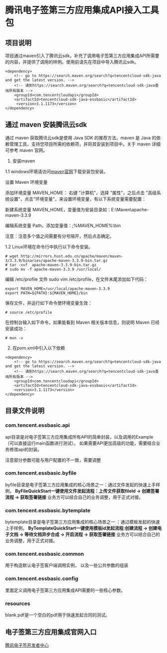 # 腾讯电子签第三方应用集成API接入工具包

## 项目说明
项目通过maven引入了腾讯云sdk，补充了调用电子签第三方应用集成API所需要的内容，并提供了调用的样例。使用前请先在项目中导入腾讯云sdk。

```
<dependency>
    <!-- go to https://search.maven.org/search?q=tencentcloud-sdk-java and get the latest version. -->
    <!-- 请到https://search.maven.org/search?q=tencentcloud-sdk-java查询所有版本 -->
    <groupId>com.tencentcloudapi</groupId>
    <artifactId>tencentcloud-sdk-java-essbasic</artifactId>
     <version>3.1.1173</version>
</dependency>
```


## 通过 maven 安装腾讯云sdk
通过 maven 获取腾讯云sdk是使用 Java SDK 的推荐方法，maven 是 Java 的依赖管理工具，支持您项目所需的依赖项，并将其安装到项目中。关于 maven 详细可参考 maven 官网。
1. 安装maven

 1.1  windows环境请访问[maven官网](https://maven.apache.org/download.cgi)下载安装包安装。

   设置 Maven 环境变量 
   
添加环境变量 MAVEN_HOME：
   右键 "计算机"，选择 "属性"，之后点击 "高级系统设置"，点击"环境变量"，来设置环境变量，有以下系统变量需要配置：

新建系统变量 MAVEN_HOME，变量值为安装目录如：E:\Maven\apache-maven-3.3.9

编辑系统变量 Path，添加变量值：;%MAVEN_HOME%\bin

注意：注意多个值之间需要有分号隔开，然后点击确定。



 1.2  Linux环境在命令行中执行以下命令安装。
```
# wget http://mirrors.hust.edu.cn/apache/maven/maven-3/3.3.9/binaries/apache-maven-3.3.9-bin.tar.gz
# tar -xvf  apache-maven-3.3.9-bin.tar.gz
# sudo mv -f apache-maven-3.3.9 /usr/local/
```
编辑 /etc/profile 文件 sudo vim /etc/profile，在文件末尾添加如下代码：
```
export MAVEN_HOME=/usr/local/apache-maven-3.3.9
export PATH=${PATH}:${MAVEN_HOME}/bin
```
保存文件，并运行如下命令使环境变量生效：
```
# source /etc/profile
```
在控制台输入如下命令，如果能看到 Maven 相关版本信息，则说明 Maven 已经安装成功：
```
# mvn -v
```
2. 在pom.xml中引入以下依赖

```
<dependency>
    <!-- go to https://search.maven.org/search?q=tencentcloud-sdk-java and get the latest version. -->
    <!-- 请到https://search.maven.org/search?q=tencentcloud-sdk-java查询所有版本 -->
    <groupId>com.tencentcloudapi</groupId>
    <artifactId>tencentcloud-sdk-java-essbasic</artifactId>
    <version>3.1.1173</version>
</dependency>
```

## 目录文件说明
### com.tencent.essbasic.api
api目录是对电子签第三方应用集成所有API的简单封装，以及调用的Example（可以直接运行main函数进行测试）。
如果需要API更加高级的功能，需要结合业务修改api的封装。

注意部分参数可能与用户配置的不一致，需要调整

### com.tencent.essbasic.byfile
byfile目录是电子签第三方应用集成的核心场景之一：通过文件发起的快速上手样例。
**ByFileQuickStart一键使用文件发起流程：上传文件获取fileId -> 创建签署流程 -> 获取签署链接**
业务方可以结合自己的业务调整，用于正式对接。

### com.tencent.essbasic.bytemplate
bytemplate目录是电子签第三方应用集成的核心场景之一 ：通过模板发起的快速上手样例。
**ByTemplateQuickStart一键使用模板id发起流程:创建流程 -> 创建电子文档 -> 等待文档异步合成 -> 开启流程 -> 获取签署链接**
业务方可以结合自己的业务调整，用于正式对接。

### com.tencent.essbasic.common
用于构造默认电子签客户端调用实例， 以及一些公共参数的组装

### com.tencent.essbasic.config
里面定义调用电子签第三方应用集成API需要的一些核心参数。

### resources
blank.pdf是一个空白的pdf用于快速发起合同的测试。

## 电子签第三方应用集成官网入口
[腾讯电子签开发者中心](https://qian.tencent.com/developers/partner/overview)